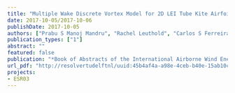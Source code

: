 ```yaml
---
title: "Multiple Wake Discrete Vortex Model for 2D LEI Tube Kite Airfoil"
date: 2017-10-05/2017-10-06
publishDate: 2017-10-05
authors: ["Prabu S Manoj Mandru", "Rachel Leuthold", "Carlos S Ferreira", "Roland Schmehl"]
publication_types: ["1"]
abstract: ""
featured: false
publication: "*Book of Abstracts of the International Airborne Wind Energy Conference (AWEC 2017)*"
url_pdf: "http://resolvertudelftnl/uuid:45b4af4a-a98e-4ceb-b40e-15ab10ce762c"
projects:
- ESR03
---
```



